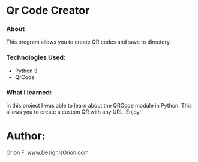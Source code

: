 # Qr Code Creator

### About 
This program allows you to create QR codes and save to directory. 

### Technologies Used:
- Python 3
- QrCode

### What I learned:

In this project I was able to learn about the QRCode module in Python. This allows you to create a custom QR with any URL. Enjoy!

# Author: 
Orion F.
www.DesignIsOrion.com



